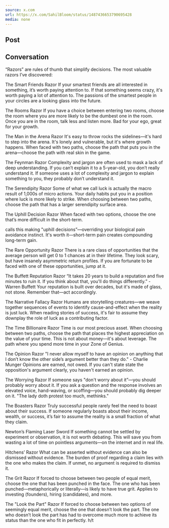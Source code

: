 ```yaml
---
source: x.com
url: https://x.com/SahilBloom/status/1487436653790695428
media: none
---
```


## Post

## Conversation

“Razors” are rules of thumb that simplify decisions. The most valuable razors I’ve discovered:



The Smart Friends Razor If your smartest friends are all interested in something, it’s worth paying attention to. If that something seems crazy, it's worth paying a lot of attention to. The passions of the smartest people in your circles are a looking glass into the future.

The Rooms Razor If you have a choice between entering two rooms, choose the room where you are more likely to be the dumbest one in the room. Once you are in the room, talk less and listen more. Bad for your ego, great for your growth.

The Man in the Arena Razor It's easy to throw rocks the sidelines—it's hard to step into the arena. It's lonely and vulnerable, but it's where growth happens. When faced with two paths, choose the path that puts you in the arena—choose the path with real skin in the game.

The Feynman Razor Complexity and jargon are often used to mask a lack of deep understanding. If you can’t explain it to a 5-year-old, you don’t really understand it. If someone uses a lot of complexity and jargon to explain something to you, they probably don’t understand it.

The Serendipity Razor Some of what we call luck is actually the macro result of 1,000s of micro actions. Your daily habits put you in a position where luck is more likely to strike. When choosing between two paths, choose the path that has a larger serendipity surface area.

The Uphill Decision Razor When faced with two options, choose the one that’s more difficult in the short-term.

calls this making "uphill decisions”—overriding your biological pain avoidance instinct. It's worth it—short-term pain creates compounding long-term gain.

The Rare Opportunity Razor There is a rare class of opportunities that the average person will get 0 to 1 chances at in their lifetime. They look scary, but have insanely asymmetric return profiles. If you are fortunate to be faced with one of these opportunities, jump at it.

The Buffett Reputation Razor “It takes 20 years to build a reputation and five minutes to ruin it. If you think about that, you'll do things differently.” - Warren Buffett Your reputation is built over decades, but it's made of glass, not stone. Remember that—act accordingly.

The Narrative Fallacy Razor Humans are storytelling creatures—we weave together sequences of events to identify cause-and-effect when the reality is just luck. When reading stories of success, it's fair to assume they downplay the role of luck as a contributing factor.

The Time Billionaire Razor Time is our most precious asset. When choosing between two paths, choose the path that places the highest appreciation on the value of your time. This is not about money—it's about leverage. The path where you spend more time in your Zone of Genius.

The Opinion Razor "I never allow myself to have an opinion on anything that I don’t know the other side’s argument better than they do." - Charlie Munger Opinions are earned, not owed. If you can't state state the opposition's argument clearly, you haven't earned an opinion.

The Worrying Razor If someone says "don't worry about it”—you should probably worry about it. If you ask a question and the response involves an elevated voice, hand-waving, or scoffing—you should probably dig deeper on it. "The lady doth protest too much, methinks."

The Boasters Razor Truly successful people rarely feel the need to boast about their success. If someone regularly boasts about their income, wealth, or success, it’s fair to assume the reality is a small fraction of what they claim.

Newton’s Flaming Laser Sword If something cannot be settled by experiment or observation, it is not worth debating. This will save you from wasting a lot of time on pointless arguments—on the internet and in real life.

Hitchens’ Razor What can be asserted without evidence can also be dismissed without evidence. The burden of proof regarding a claim lies with the one who makes the claim. If unmet, no argument is required to dismiss it.

The Grit Razor If forced to choose between two people of equal merit, choose the one that has been punched in the face. The one who has been punched—metaphorically or literally—is likely to have true grit. Applies to investing (founders), hiring (candidates), and more.

The "Look the Part" Razor If forced to choose between two options of seemingly equal merit, choose the one that doesn’t look the part. The one who doesn’t look the part has had to overcome much more to achieve its status than the one who fit in perfectly. h/t
